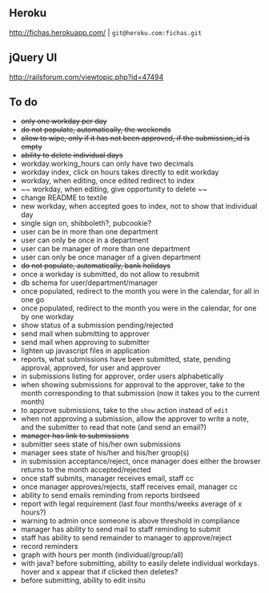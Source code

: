 ## Heroku ##
http://fichas.herokuapp.com/ | `git@heroku.com:fichas.git`

## jQuery UI
http://railsforum.com/viewtopic.php?id=47494

## To do ##
* ~~only one workday per day~~
* ~~do not populate, automatically, the weekends~~
* ~~allow to wipe, only if it has not been approved, if the submission_id is empty~~
* ~~ability to delete individual days~~
* workday.working_hours can only have two decimals
* workday index, click on hours takes directly to edit workday
* workday, when editing, once edited redirect to index
* ~~ workday, when editing, give opportunity to delete ~~
* change README to textile
* new workday, when accepted goes to index, not to show that individual day
* single sign on, shibboleth?, pubcookie?
* user can be in more than one department
* user can only be once in a department
* user can be manager of more than one department
* user can only be once manager of a given department
* ~~do not populate, automatically, bank holidays~~
* once a workday is submitted, do not allow to resubmit
* db schema for user/department/manager
* once populated, redirect to the month you were in the calendar, for all in one go
* once populated, redirect to the month you were in the calendar, for one by one workday
* show status of a submission pending/rejected
* send mail when submitting to approver
* send mail when approving to submitter
* lighten up javascript files in application
* reports, what submissions have been submitted, state, pending approval, approved, for user and approver
* in submissions listing for approver, order users alphabetically
* when showing submissions for approval to the approver, take to the month corresponding to that submission (now it takes you to the current month)
* to approve submissions, take to the `show` action instead of `edit`
* when not approving a submission, allow the approver to write a note, and the submitter to read that note (and send an email?)
* ~~manager has link to submissions~~
* submitter sees state of his/her own submissions
* manager sees state of his/her and his/her group(s)
* in submission acceptance/reject, once manager does either the browser returns to the month accepted/rejected
* once staff submits, manager receives email, staff cc
* once manager approves/rejects, staff receives email, manager cc
* ability to send emails reminding from reports birdseed
* report with legal requirement (last four months/weeks average of x hours?)
* warning to admin once someone is above threshold in compliance
* manager has ability to send mail to staff reminding to submit
* staff has ability to send remainder to manager to approve/reject
* record reminders
* graph with hours per month (individual/group/all)
* with java? before submitting, ability to easily delete individual workdays. hover and x appear that if clicked then deletes?
* before submitting, ability to edit insitu
